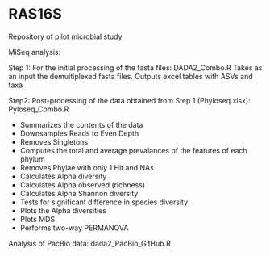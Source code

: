 # RAS16S
Repository of pilot microbial study

MiSeq analysis:

Step 1:
For the initial processing of the fasta files: DADA2_Combo.R
Takes as an input the demultiplexed fasta files. Outputs excel tables with ASVs and taxa

Step2:
Post-processing of the data obtained from Step 1 (Phyloseq.xlsx): Pyloseq_Combo.R
- Summarizes the contents of the data
- Downsamples Reads to Even Depth
- Removes Singletons
- Computes the total and average prevalances of the features of each phylum
- Removes Phylae with only 1 Hit and NAs
- Calculates Alpha diversity
- Calculates Alpha observed (richness)
- Calculates Alpha Shannon diversity
- Tests for significant difference in species diversity
- Plots the Alpha diversities
- Plots MDS
- Performs two-way PERMANOVA

Analysis of PacBio data: dada2_PacBio_GitHub.R 
